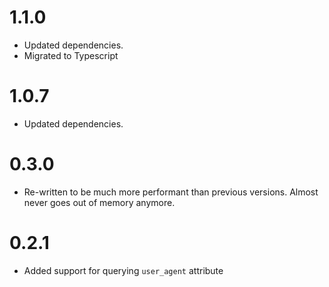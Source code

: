 # 1.1.0
- Updated dependencies.
- Migrated to Typescript

# 1.0.7
- Updated dependencies.

# 0.3.0
- Re-written to be much more performant than previous versions. Almost never goes out of memory anymore.

# 0.2.1

- Added support for querying ```user_agent``` attribute
